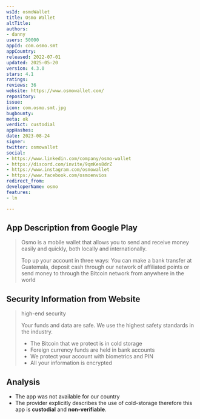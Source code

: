 ```yaml
---
wsId: osmoWallet
title: Osmo Wallet
altTitle: 
authors:
- danny
users: 50000
appId: com.osmo.smt
appCountry: 
released: 2022-07-01
updated: 2025-05-20
version: 4.3.0
stars: 4.1
ratings: 
reviews: 36
website: https://www.osmowallet.com/
repository: 
issue: 
icon: com.osmo.smt.jpg
bugbounty: 
meta: ok
verdict: custodial
appHashes: 
date: 2023-08-24
signer: 
twitter: osmowallet
social:
- https://www.linkedin.com/company/osmo-wallet
- https://discord.com/invite/9qmKes8drZ
- https://www.instagram.com/osmowallet
- https://www.facebook.com/osmoenvios
redirect_from: 
developerName: osmo
features:
- ln

---
```


## App Description from Google Play

> Osmo is a mobile wallet that allows you to send and receive money easily and quickly, both locally and internationally.
>
> Top up your account in three ways: You can make a bank transfer at Guatemala, deposit cash through our network of affiliated points or send money to through the Bitcoin network from anywhere in the world

## Security Information from Website

> high-end security
>
> Your funds and data are safe. We use the highest safety standards in the industry.
>
> - The Bitcoin that we protect is in cold storage
> - Foreign currency funds are held in bank accounts
> - We protect your account with biometrics and PIN
> - All your information is encrypted

## Analysis 

- The app was not available for our country
- The provider explicitly describes the use of cold-storage therefore this app is **custodial** and **non-verifiable**.
